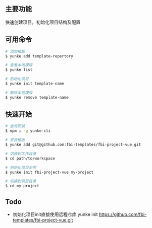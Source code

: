 
## 主要功能 

快速创建项目，初始化项目结构及配置


## 可用命令

```bash
# 添加模版
$ yunke add template-repertory 

# 查看本地模版
$ yunke list 

# 初始化项目
$ yunke init template-name

# 删除本地模版
$ yunke remove template-name

```


## 快速开始

```bash
# 全局安装
$ npm i -g yunke-cli

# 安装模版
$ yunke add git@github.com:fbi-templates/fbi-project-vue.git

# 切换到工作目录
$ cd path/to/workspace

# 初始化项目示例
$ yunke init fbi-project-vue my-project

# 切换到项目目录
$ cd my-project

```

## Todo

- 初始化项目init直接使用远程仓库 yunke init https://github.com/fbi-templates/fbi-project-vue.git
